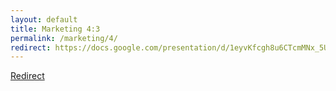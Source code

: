 ```yaml
---
layout: default
title: Marketing 4:3
permalink: /marketing/4/
redirect: https://docs.google.com/presentation/d/1eyvKfcgh8u6CTcmMNx_5US0fAx0m2kkX584NNrEr1iY/edit?usp=sharing
---
```


<meta name="robots" content="noindex,nofollow">

[Redirect](https://docs.google.com/presentation/d/1eyvKfcgh8u6CTcmMNx_5US0fAx0m2kkX584NNrEr1iY/edit?usp=sharing)
